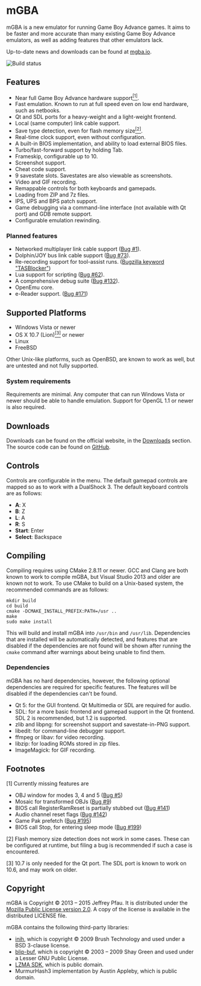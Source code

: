 mGBA
====

mGBA is a new emulator for running Game Boy Advance games. It aims to be faster and more accurate than many existing Game Boy Advance emulators, as well as adding features that other emulators lack.

Up-to-date news and downloads can be found at [mgba.io](http://mgba.io/).

![Build status](https://travis-ci.org/mgba-emu/mgba.svg?branch=master)

Features
--------

- Near full Game Boy Advance hardware support[<sup>[1]</sup>](#missing).
- Fast emulation. Known to run at full speed even on low end hardware, such as netbooks.
- Qt and SDL ports for a heavy-weight and a light-weight frontend.
- Local (same computer) link cable support.
- Save type detection, even for flash memory size[<sup>[2]</sup>](#flashdetect).
- Real-time clock support, even without configuration.
- A built-in BIOS implementation, and ability to load external BIOS files.
- Turbo/fast-forward support by holding Tab.
- Frameskip, configurable up to 10.
- Screenshot support.
- Cheat code support.
- 9 savestate slots. Savestates are also viewable as screenshots.
- Video and GIF recording.
- Remappable controls for both keyboards and gamepads.
- Loading from ZIP and 7z files.
- IPS, UPS and BPS patch support.
- Game debugging via a command-line interface (not available with Qt port) and GDB remote support.
- Configurable emulation rewinding.

### Planned features

- Networked multiplayer link cable support ([Bug #1](http://mgba.io/b/1)).
- Dolphin/JOY bus link cable support ([Bug #73](http://mgba.io/b/73)).
- Re-recording support for tool-assist runs. ([Bugzilla keyword "TASBlocker"](https://endrift.com/mgba/bugs/buglist.cgi?quicksearch=TASBlocker))
- Lua support for scripting ([Bug #62](http://mgba.io/b/62)).
- A comprehensive debug suite ([Bug #132](http://mgba.io/b/132)).
- OpenEmu core.
- e-Reader support. ([Bug #171](http://mgba.io/b/171))


Supported Platforms
-------------------

- Windows Vista or newer
- OS X 10.7 (Lion)[<sup>[3]</sup>](#osxver) or newer
- Linux
- FreeBSD

Other Unix-like platforms, such as OpenBSD, are known to work as well, but are untested and not fully supported.

### System requirements

Requirements are minimal. Any computer that can run Windows Vista or newer should be able to handle emulation. Support for OpenGL 1.1 or newer is also required.

Downloads
---------

Downloads can be found on the official website, in the [Downloads][downloads] section. The source code can be found on [GitHub][source].

Controls
--------

Controls are configurable in the menu. The default gamepad controls are mapped so as to work with a DualShock 3. The default keyboard controls are as follows:

- **A**: X
- **B**: Z
- **L**: A
- **R**: S
- **Start**: Enter
- **Select**: Backspace

Compiling
---------

Compiling requires using CMake 2.8.11 or newer. GCC and Clang are both known to work to compile mGBA, but Visual Studio 2013 and older are known not to work. To use CMake to build on a Unix-based system, the recommended commands are as follows:

	mkdir build
	cd build
	cmake -DCMAKE_INSTALL_PREFIX:PATH=/usr ..
	make
	sudo make install

This will build and install mGBA into `/usr/bin` and `/usr/lib`. Dependencies that are installed will be automatically detected, and features that are disabled if the dependencies are not found will be shown after running the `cmake` command after warnings about being unable to find them.

### Dependencies

mGBA has no hard dependencies, however, the following optional dependencies are required for specific features. The features will be disabled if the dependencies can't be found.

- Qt 5: for the GUI frontend. Qt Multimedia or SDL are required for audio.
- SDL: for a more basic frontend and gamepad support in the Qt frontend. SDL 2 is recommended, but 1.2 is supported.
- zlib and libpng: for screenshot support and savestate-in-PNG support.
- libedit: for command-line debugger support.
- ffmpeg or libav: for video recording.
- libzip: for loading ROMs stored in zip files.
- ImageMagick: for GIF recording.

Footnotes
---------

<a name="missing">[1]</a> Currently missing features are

- OBJ window for modes 3, 4 and 5 ([Bug #5](http://mgba.io/b/5))
- Mosaic for transformed OBJs ([Bug #9](http://mgba.io/b/9))
- BIOS call RegisterRamReset is partially stubbed out ([Bug #141](http://mgba.io/b/141))
- Audio channel reset flags ([Bug #142](http://mgba.io/b/142))
- Game Pak prefetch ([Bug #195](http://mgba.io/b/195))
- BIOS call Stop, for entering sleep mode ([Bug #199](http://mgba.io/b/199))

<a name="flashdetect">[2]</a> Flash memory size detection does not work in some cases. These can be configured at runtime, but filing a bug is recommended if such a case is encountered.

<a name="osxver">[3]</a> 10.7 is only needed for the Qt port. The SDL port is known to work on 10.6, and may work on older.

[downloads]: http://mgba.io/downloads.html
[source]: https://github.com/mgba-emu/mgba/

Copyright
---------

mGBA is Copyright © 2013 – 2015 Jeffrey Pfau. It is distributed under the [Mozilla Public License version 2.0](https://www.mozilla.org/MPL/2.0/). A copy of the license is available in the distributed LICENSE file.

mGBA contains the following third-party libraries:

- [inih](https://code.google.com/p/inih/), which is copyright © 2009 Brush Technology and used under a BSD 3-clause license.
- [blip-buf](https://code.google.com/p/blip-buf/), which is copyright © 2003 – 2009 Shay Green and used under a Lesser GNU Public License.
- [LZMA SDK](http://www.7-zip.org/sdk.html), which is public domain.
- MurmurHash3 implementation by Austin Appleby, which is public domain.
